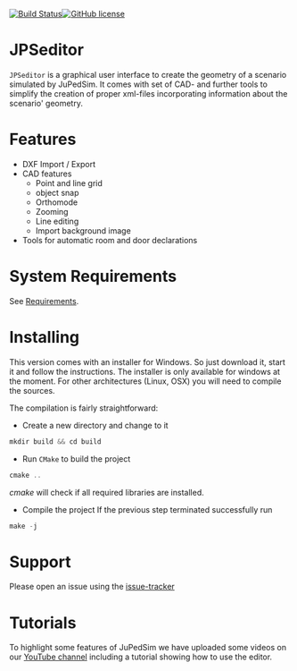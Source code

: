 [![Build Status](https://gitlab.version.fz-juelich.de/jupedsim/jpseditor/badges/develop/build.svg)](https://gitlab.version.fz-juelich.de/JuPedSim/jpseditor/pipelines)[![GitHub license](https://img.shields.io/badge/license-GPL-blue.svg)](https://raw.githubusercontent.com/JuPedSim/jpscore/master/LICENSE)

JPSeditor
====================


`JPSeditor` is a graphical user interface to create the geometry of a scenario simulated by JuPedSim. It comes with set of CAD- and further tools to simplify the creation of proper xml-files 
incorporating information about the scenario' geometry.


Features
========

- DXF Import / Export
- CAD features
	- Point and line grid
	- object snap
	- Orthomode
	- Zooming 
	- Line editing
	- Import background image
- Tools for automatic room and door declarations



System Requirements
==============

See [Requirements](http://www.jupedsim.org/2016-11-03-requirements.html).


Installing
==========

This version comes with an installer for Windows. So just download it, start it and follow the instructions. The installer is only available for windows at the moment. For other architectures (Linux, OSX) you will need to compile the sources.

The compilation is fairly straightforward: 

- Create a new directory and change to it
```javascript
mkdir build && cd build
```

- Run ```CMake``` to build the project
``` javascript
cmake .. 
``` 
*cmake* will check if all required  libraries are installed. 

- Compile the project
If the previous step terminated successfully run 
``` javascript
make -j
``` 

Support
========

Please open an issue using the [issue-tracker](https://github.com/JuPedSim/jpseditor/issues)

Tutorials
========

To highlight some features of JuPedSim we have uploaded some videos on our [YouTube channel](https://www.youtube.com/channel/UCKS8w8CUClHEeN4K1SUSMBA) including a tutorial showing how to use the editor.
